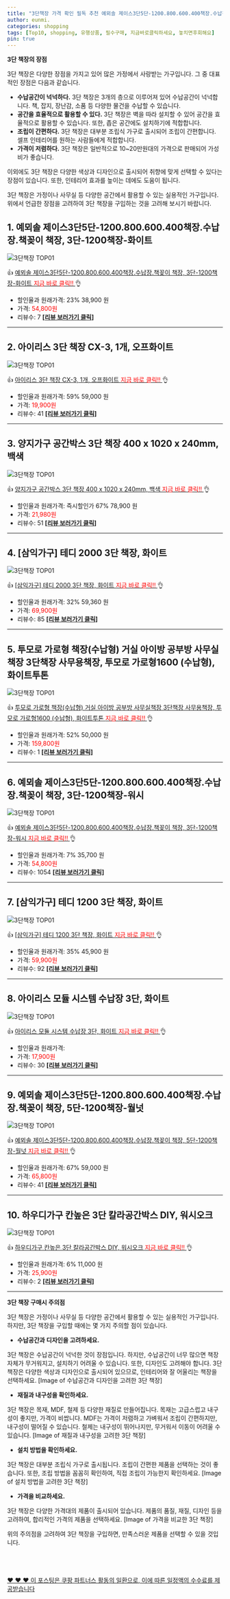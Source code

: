 ```yaml
---
title: "3단책장 가격 확인 필독 추천 예뫼솔 제이스3단5단-1200.800.600.400책장.수납장.책꽂이 책장, 3단-1200책장-화이트 비교 장점 구매가이드"
author: eunmi.
categories: shopping
tags: [Top10, shopping, 유행상품, 필수구매, 지금바로클릭하세요, 놓치면후회해요]
pin: true
---
```

**3단 책장의 장점**

3단 책장은 다양한 장점을 가지고 있어 많은 가정에서 사랑받는 가구입니다. 그 중 대표적인 장점은 다음과 같습니다.

* **수납공간이 넉넉하다.** 3단 책장은 3개의 층으로 이루어져 있어 수납공간이 넉넉합니다. 책, 잡지, 장난감, 소품 등 다양한 물건을 수납할 수 있습니다.
* **공간을 효율적으로 활용할 수 있다.** 3단 책장은 벽을 따라 설치할 수 있어 공간을 효율적으로 활용할 수 있습니다. 또한, 좁은 공간에도 설치하기에 적합합니다.
* **조립이 간편하다.** 3단 책장은 대부분 조립식 가구로 출시되어 조립이 간편합니다. 셀프 인테리어를 원하는 사람들에게 적합합니다.
* **가격이 저렴하다.** 3단 책장은 일반적으로 10~20만원대의 가격으로 판매되어 가성비가 좋습니다.

이외에도 3단 책장은 다양한 색상과 디자인으로 출시되어 취향에 맞게 선택할 수 있다는 장점이 있습니다. 또한, 인테리어 효과를 높이는 데에도 도움이 됩니다.

3단 책장은 가정이나 사무실 등 다양한 공간에서 활용할 수 있는 실용적인 가구입니다. 위에서 언급한 장점을 고려하여 3단 책장을 구입하는 것을 고려해 보시기 바랍니다.

   

## 1. 예뫼솔 제이스3단5단-1200.800.600.400책장.수납장.책꽂이 책장, 3단-1200책장-화이트

![3단책장 TOP01](https://thumbnail9.coupangcdn.com/thumbnails/remote/230x230ex/image/vendor_inventory/6c84/8a8c02694e30582868a53936695be722f45697760220576ff2f32bd3dfe8.jpg)


👍 [예뫼솔 제이스3단5단-1200.800.600.400책장.수납장.책꽂이 책장, 3단-1200책장-화이트 <font color=red> 지금 바로 클릭!! </font> ](https://link.coupang.com/re/AFFSDP?lptag=AF3617701&subid=GithubCoopas&pageKey=321749338&traceid=V0-153&itemId=1030077388&vendorItemId=5477732544) 👌 


- 할인율과 원래가격: 23%  38,900   원
- 가격: <span style='color:red'>54,800원</span>
- 리뷰수: 7  [**[리뷰 보러가기 클릭]**](https://link.coupang.com/re/AFFSDP?lptag=AF3617701&subid=GithubCoopas&pageKey=321749338&traceid=V0-153&itemId=1030077388&vendorItemId=5477732544)

---


   

## 2. 아이리스 3단 책장 CX-3, 1개, 오프화이트

![3단책장 TOP01](https://thumbnail6.coupangcdn.com/thumbnails/remote/230x230ex/image/retail/images/2970578052242417-5c966b91-8a3c-484e-b96e-cc913fc49c87.jpg)


👍 [아이리스 3단 책장 CX-3, 1개, 오프화이트 <font color=red> 지금 바로 클릭!! </font> ](https://link.coupang.com/re/AFFSDP?lptag=AF3617701&subid=GithubCoopas&pageKey=19416709&traceid=V0-153&itemId=77925162&vendorItemId=73245825886) 👌 


- 할인율과 원래가격: 59%  59,000   원
- 가격: <span style='color:red'>19,900원</span>
- 리뷰수: 41  [**[리뷰 보러가기 클릭]**](https://link.coupang.com/re/AFFSDP?lptag=AF3617701&subid=GithubCoopas&pageKey=19416709&traceid=V0-153&itemId=77925162&vendorItemId=73245825886)

---


   

## 3. 양지가구 공간박스 3단 책장 400 x 1020 x 240mm, 백색

![3단책장 TOP01](https://thumbnail7.coupangcdn.com/thumbnails/remote/230x230ex/image/retail/images/6854787481438613-901c637b-00a9-46b7-a58e-54eadf670367.jpg)


👍 [양지가구 공간박스 3단 책장 400 x 1020 x 240mm, 백색 <font color=red> 지금 바로 클릭!! </font> ](https://link.coupang.com/re/AFFSDP?lptag=AF3617701&subid=GithubCoopas&pageKey=7276168851&traceid=V0-153&itemId=22501210&vendorItemId=75621212535) 👌 


- 할인율과 원래가격: 즉시할인가 67%  78,900   원
- 가격: <span style='color:red'>21,980원</span>
- 리뷰수: 51  [**[리뷰 보러가기 클릭]**](https://link.coupang.com/re/AFFSDP?lptag=AF3617701&subid=GithubCoopas&pageKey=7276168851&traceid=V0-153&itemId=22501210&vendorItemId=75621212535)

---


   

## 4. [삼익가구] 테디 2000 3단 책장, 화이트

![3단책장 TOP01](https://thumbnail9.coupangcdn.com/thumbnails/remote/230x230ex/image/vendor_inventory/53c9/29f4c44dcc85c133c34b627a0cb80e370a71614d9232d855556123a5ceac.jpg)


👍 [[삼익가구] 테디 2000 3단 책장, 화이트 <font color=red> 지금 바로 클릭!! </font> ](https://link.coupang.com/re/AFFSDP?lptag=AF3617701&subid=GithubCoopas&pageKey=1152612546&traceid=V0-153&itemId=2127375563&vendorItemId=70125938599) 👌 


- 할인율과 원래가격: 32%  59,360   원
- 가격: <span style='color:red'>69,900원</span>
- 리뷰수: 85  [**[리뷰 보러가기 클릭]**](https://link.coupang.com/re/AFFSDP?lptag=AF3617701&subid=GithubCoopas&pageKey=1152612546&traceid=V0-153&itemId=2127375563&vendorItemId=70125938599)

---


   

## 5. 투모로 가로형 책장(수납형) 거실 아이방 공부방 사무실책장 3단책장 사무용책장, 투모로 가로형1600 (수납형), 화이트투톤

![3단책장 TOP01](https://thumbnail7.coupangcdn.com/thumbnails/remote/230x230ex/image/vendor_inventory/f957/eb2957e8758f0df7adf512ce1a7404a5e42271f3e19588d5d0acb8287788.jpg)


👍 [투모로 가로형 책장(수납형) 거실 아이방 공부방 사무실책장 3단책장 사무용책장, 투모로 가로형1600 (수납형), 화이트투톤 <font color=red> 지금 바로 클릭!! </font> ](https://link.coupang.com/re/AFFSDP?lptag=AF3617701&subid=GithubCoopas&pageKey=5723006552&traceid=V0-153&itemId=9578401710&vendorItemId=76530556816) 👌 


- 할인율과 원래가격: 52%  50,000   원
- 가격: <span style='color:red'>159,800원</span>
- 리뷰수: 1  [**[리뷰 보러가기 클릭]**](https://link.coupang.com/re/AFFSDP?lptag=AF3617701&subid=GithubCoopas&pageKey=5723006552&traceid=V0-153&itemId=9578401710&vendorItemId=76530556816)

---


   

## 6. 예뫼솔 제이스3단5단-1200.800.600.400책장.수납장.책꽂이 책장, 3단-1200책장-워시

![3단책장 TOP01](https://thumbnail8.coupangcdn.com/thumbnails/remote/230x230ex/image/vendor_inventory/images/2019/01/22/18/3/20a52add-b44c-44e3-832c-99eb3c060910.jpg)


👍 [예뫼솔 제이스3단5단-1200.800.600.400책장.수납장.책꽂이 책장, 3단-1200책장-워시 <font color=red> 지금 바로 클릭!! </font> ](https://link.coupang.com/re/AFFSDP?lptag=AF3617701&subid=GithubCoopas&pageKey=179076849&traceid=V0-153&itemId=512928129&vendorItemId=5477732580) 👌 


- 할인율과 원래가격: 7%  35,700   원
- 가격: <span style='color:red'>54,800원</span>
- 리뷰수: 1054  [**[리뷰 보러가기 클릭]**](https://link.coupang.com/re/AFFSDP?lptag=AF3617701&subid=GithubCoopas&pageKey=179076849&traceid=V0-153&itemId=512928129&vendorItemId=5477732580)

---


   

## 7. [삼익가구] 테디 1200 3단 책장, 화이트

![3단책장 TOP01](https://thumbnail9.coupangcdn.com/thumbnails/remote/230x230ex/image/vendor_inventory/f352/025511e8230a26af9f33a5ad43cfe0ca6a35d91c5ee2c38552a30cacf692.jpg)


👍 [[삼익가구] 테디 1200 3단 책장, 화이트 <font color=red> 지금 바로 클릭!! </font> ](https://link.coupang.com/re/AFFSDP?lptag=AF3617701&subid=GithubCoopas&pageKey=1152612435&traceid=V0-153&itemId=2127375505&vendorItemId=70125938499) 👌 


- 할인율과 원래가격: 35%  45,900   원
- 가격: <span style='color:red'>59,900원</span>
- 리뷰수: 92  [**[리뷰 보러가기 클릭]**](https://link.coupang.com/re/AFFSDP?lptag=AF3617701&subid=GithubCoopas&pageKey=1152612435&traceid=V0-153&itemId=2127375505&vendorItemId=70125938499)

---


   

## 8. 아이리스 모듈 시스템 수납장 3단, 화이트

![3단책장 TOP01](https://thumbnail7.coupangcdn.com/thumbnails/remote/230x230ex/image/retail/images/3487498396431412-90dc71cf-0b9c-48ee-8223-a42fbeff6ff2.jpg)


👍 [아이리스 모듈 시스템 수납장 3단, 화이트 <font color=red> 지금 바로 클릭!! </font> ](https://link.coupang.com/re/AFFSDP?lptag=AF3617701&subid=GithubCoopas&pageKey=59518360&traceid=V0-153&itemId=205279393&vendorItemId=3486948424) 👌 


- 할인율과 원래가격: 
- 가격: <span style='color:red'>17,900원</span>
- 리뷰수: 30  [**[리뷰 보러가기 클릭]**](https://link.coupang.com/re/AFFSDP?lptag=AF3617701&subid=GithubCoopas&pageKey=59518360&traceid=V0-153&itemId=205279393&vendorItemId=3486948424)

---


   

## 9. 예뫼솔 제이스3단5단-1200.800.600.400책장.수납장.책꽂이 책장, 5단-1200책장-월넛

![3단책장 TOP01](https://thumbnail7.coupangcdn.com/thumbnails/remote/230x230ex/image/vendor_inventory/images/2019/03/22/9/0/8a44d948-c2f3-4dac-8627-2a191759764e.jpg)


👍 [예뫼솔 제이스3단5단-1200.800.600.400책장.수납장.책꽂이 책장, 5단-1200책장-월넛 <font color=red> 지금 바로 클릭!! </font> ](https://link.coupang.com/re/AFFSDP?lptag=AF3617701&subid=GithubCoopas&pageKey=321749338&traceid=V0-153&itemId=1030077648&vendorItemId=5477733165) 👌 


- 할인율과 원래가격: 67%  59,000   원
- 가격: <span style='color:red'>65,800원</span>
- 리뷰수: 41  [**[리뷰 보러가기 클릭]**](https://link.coupang.com/re/AFFSDP?lptag=AF3617701&subid=GithubCoopas&pageKey=321749338&traceid=V0-153&itemId=1030077648&vendorItemId=5477733165)

---


   

## 10. 하우디가구 칸높은 3단 칼라공간박스 DIY, 워시오크

![3단책장 TOP01](https://thumbnail8.coupangcdn.com/thumbnails/remote/230x230ex/image/retail/images/2018/07/13/15/6/584f6aa6-5a26-40cd-abaa-6599f8d24dec.jpg)


👍 [하우디가구 칸높은 3단 칼라공간박스 DIY, 워시오크 <font color=red> 지금 바로 클릭!! </font> ](https://link.coupang.com/re/AFFSDP?lptag=AF3617701&subid=GithubCoopas&pageKey=25860539&traceid=V0-153&itemId=100629389&vendorItemId=3818265790) 👌 


- 할인율과 원래가격: 6%  11,000   원
- 가격: <span style='color:red'>25,900원</span>
- 리뷰수: 2  [**[리뷰 보러가기 클릭]**](https://link.coupang.com/re/AFFSDP?lptag=AF3617701&subid=GithubCoopas&pageKey=25860539&traceid=V0-153&itemId=100629389&vendorItemId=3818265790)

---
**3단 책장 구매시 주의점**

3단 책장은 가정이나 사무실 등 다양한 공간에서 활용할 수 있는 실용적인 가구입니다. 하지만, 3단 책장을 구입할 때에는 몇 가지 주의할 점이 있습니다.

* **수납공간과 디자인을 고려하세요.**

3단 책장은 수납공간이 넉넉한 것이 장점입니다. 하지만, 수납공간이 너무 많으면 책장 자체가 무거워지고, 설치하기 어려울 수 있습니다. 또한, 디자인도 고려해야 합니다. 3단 책장은 다양한 색상과 디자인으로 출시되어 있으므로, 인테리어와 잘 어울리는 책장을 선택하세요.
[Image of 수납공간과 디자인을 고려한 3단 책장]

* **재질과 내구성을 확인하세요.**

3단 책장은 목재, MDF, 철제 등 다양한 재질로 만들어집니다. 목재는 고급스럽고 내구성이 좋지만, 가격이 비쌉니다. MDF는 가격이 저렴하고 가벼워서 조립이 간편하지만, 내구성이 떨어질 수 있습니다. 철제는 내구성이 뛰어나지만, 무거워서 이동이 어려울 수 있습니다.
[Image of 재질과 내구성을 고려한 3단 책장]

* **설치 방법을 확인하세요.**

3단 책장은 대부분 조립식 가구로 출시됩니다. 조립이 간편한 제품을 선택하는 것이 좋습니다. 또한, 조립 방법을 꼼꼼히 확인하여, 직접 조립이 가능한지 확인하세요.
[Image of 설치 방법을 고려한 3단 책장]

* **가격을 비교하세요.**

3단 책장은 다양한 가격대의 제품이 출시되어 있습니다. 제품의 품질, 재질, 디자인 등을 고려하여, 합리적인 가격의 제품을 선택하세요.
[Image of 가격을 비교한 3단 책장]

위의 주의점을 고려하여 3단 책장을 구입하면, 만족스러운 제품을 선택할 수 있을 것입니다.<br><br><br><br><br> [ ❤ ❤ ❤ 이 포스팅은 쿠팡 파트너스 활동의 일환으로, 이에 따른 일정액의 수수료를 제공받습니다](https://link.coupang.com/a/bcEFyh)